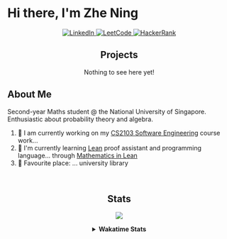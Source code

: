 <p>
    <h1>Hi there, I'm Zhe Ning</h1>
</p>

<!-- Badges -->

<!--
<a href="https://www.instagram.com/bing._.chin/">
  <img alt="Instagram" src="https://img.shields.io/badge/Instagram-E4405F?style=for-the-badge&logo=instagram&logoColor=white"/>
</a>
-->

<p align="center">
    <a href="https://www.linkedin.com/in/chinzhening">
    <img alt="LinkedIn" src="https://img.shields.io/badge/linkedin-%230A66C2?style=for-the-badge&logo=linkedin&logoColor=white"/>
    </a>
    <a href="https://leetcode.com/bingchin03/">
    <img alt="LeetCode" src="https://img.shields.io/badge/leetcode-%23e39c0e?style=for-the-badge&logo=leetcode&logoColor=white"/>
    </a>
    <a href="https://www.hackerrank.com/profile/ning_chin03">
    <img alt="HackerRank" src="https://img.shields.io/badge/hackerrank-%2300EA64?style=for-the-badge&logo=hackerrank&logoColor=white"/>
    </a>
</p>
<!--
<a href="[link]">
  <img alt="[text]" src="[img]"/>
</a>
-->

<center>
    <h2>Projects</h2>
    <p>
        Nothing to see here yet!
    </p>
</center>

<h2>About Me</h2>

<p>
    Second-year Maths student @ the National University of Singapore. Enthusiastic about probability theory and algebra.
</p>

1. 💪 I am currently working on my <a href="https://nus-cs2103-ay2324s2.github.io/website/index.html">CS2103 Software Engineering</a> course work...
2. 👀 I'm currently learning <a href="https://en.wikipedia.org/wiki/Lean_(proof_assistant)#:~:text=Lean%20is%20a%20proof%20assistant,source%20project%20hosted%20on%20GitHub.">Lean</a> proof assistant and programming language... through <a href="https://github.com/leanprover-community/mathematics_in_lean">Mathematics in Lean</a> 
3. 👻 Favourite place: ... university library 
<br>

<center>
<h2>Stats</h2>

<p float="left">
  <a href="https://github.com/biinnnggggg/">
  <img align="center" src="https://github-readme-stats.vercel.app/api?username=biinnnggggg&show_icons=true&theme=dracula"/>
  </a>
  <!--
  <a href="https://github.com/biinnnggggg/">
  <img align="center" src="https://github-readme-stats.vercel.app/api/top-langs/?username=biinnnggggg&theme=dracula&layout=compact"/>
  </a>
  -->
</p>

<details>
    <summary>
        <b>Wakatime Stats</b>
    </summary>
    <a href="https://github.com/biinnnggggg/">
    <img align="center" src="https://github-readme-stats.vercel.app/api/wakatime/?username=biinnnggggg&layout=compact&theme=dracula"/>
    </a>
</details>
</center>